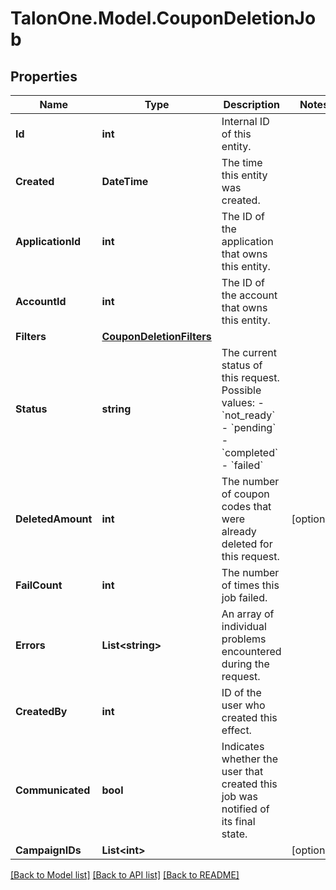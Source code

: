 # TalonOne.Model.CouponDeletionJob
## Properties

Name | Type | Description | Notes
------------ | ------------- | ------------- | -------------
**Id** | **int** | Internal ID of this entity. | 
**Created** | **DateTime** | The time this entity was created. | 
**ApplicationId** | **int** | The ID of the application that owns this entity. | 
**AccountId** | **int** | The ID of the account that owns this entity. | 
**Filters** | [**CouponDeletionFilters**](CouponDeletionFilters.md) |  | 
**Status** | **string** | The current status of this request. Possible values: - &#x60;not_ready&#x60; - &#x60;pending&#x60; - &#x60;completed&#x60; - &#x60;failed&#x60;  | 
**DeletedAmount** | **int** | The number of coupon codes that were already deleted for this request. | [optional] 
**FailCount** | **int** | The number of times this job failed. | 
**Errors** | **List&lt;string&gt;** | An array of individual problems encountered during the request. | 
**CreatedBy** | **int** | ID of the user who created this effect. | 
**Communicated** | **bool** | Indicates whether the user that created this job was notified of its final state. | 
**CampaignIDs** | **List&lt;int&gt;** |  | [optional] 

[[Back to Model list]](../README.md#documentation-for-models) [[Back to API list]](../README.md#documentation-for-api-endpoints) [[Back to README]](../README.md)

